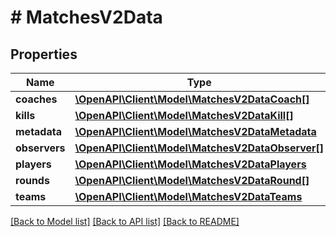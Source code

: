 # # MatchesV2Data

## Properties

Name | Type | Description | Notes
------------ | ------------- | ------------- | -------------
**coaches** | [**\OpenAPI\Client\Model\MatchesV2DataCoach[]**](MatchesV2DataCoach.md) |  |
**kills** | [**\OpenAPI\Client\Model\MatchesV2DataKill[]**](MatchesV2DataKill.md) |  |
**metadata** | [**\OpenAPI\Client\Model\MatchesV2DataMetadata**](MatchesV2DataMetadata.md) |  |
**observers** | [**\OpenAPI\Client\Model\MatchesV2DataObserver[]**](MatchesV2DataObserver.md) |  |
**players** | [**\OpenAPI\Client\Model\MatchesV2DataPlayers**](MatchesV2DataPlayers.md) |  |
**rounds** | [**\OpenAPI\Client\Model\MatchesV2DataRound[]**](MatchesV2DataRound.md) |  |
**teams** | [**\OpenAPI\Client\Model\MatchesV2DataTeams**](MatchesV2DataTeams.md) |  |

[[Back to Model list]](../../README.md#models) [[Back to API list]](../../README.md#endpoints) [[Back to README]](../../README.md)
